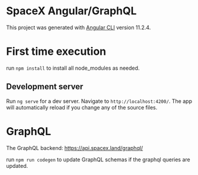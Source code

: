 # SpaceX Angular/GraphQL

This project was generated with [Angular CLI](https://github.com/angular/angular-cli) version 11.2.4.

# First time execution

run `npm install` to install all node_modules as needed.

## Development server

Run `ng serve` for a dev server. Navigate to `http://localhost:4200/`. The app will automatically reload if you change any of the source files.

# GraphQL

The GraphQL backend: https://api.spacex.land/graphql/

run `npm run codegen` to update GraphQL schemas if the graphql queries are updated.
